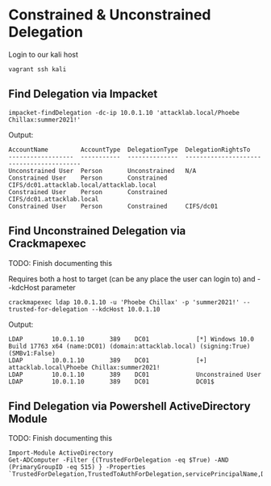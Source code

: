 # Constrained & Unconstrained Delegation
Login to our kali host
```
vagrant ssh kali
```
## Find Delegation via Impacket
```
impacket-findDelegation -dc-ip 10.0.1.10 'attacklab.local/Phoebe Chillax:summer2021!'
```
Output:
```
AccountName         AccountType  DelegationType  DelegationRightsTo
------------------  -----------  --------------  -----------------------------------------
Unconstrained User  Person       Unconstrained   N/A
Constrained User    Person       Constrained     CIFS/dc01.attacklab.local/attacklab.local
Constrained User    Person       Constrained     CIFS/dc01.attacklab.local
Constrained User    Person       Constrained     CIFS/dc01
```

## Find Unconstrained Delegation via Crackmapexec
TODO: Finish documenting this

Requires both a host to target (can be any place the user can login to) and --kdcHost parameter
```
crackmapexec ldap 10.0.1.10 -u 'Phoebe Chillax' -p 'summer2021!' --trusted-for-delegation --kdcHost 10.0.1.10
```
Output:
```
LDAP        10.0.1.10       389    DC01             [*] Windows 10.0 Build 17763 x64 (name:DC01) (domain:attacklab.local) (signing:True) (SMBv1:False)
LDAP        10.0.1.10       389    DC01             [+] attacklab.local\Phoebe Chillax:summer2021!
LDAP        10.0.1.10       389    DC01             Unconstrained User
LDAP        10.0.1.10       389    DC01             DC01$

```

## Find Delegation via Powershell ActiveDirectory Module
TODO: Finish documenting this
```
Import-Module ActiveDirectory
Get-ADComputer -Filter {(TrustedForDelegation -eq $True) -AND (PrimaryGroupID -eq 515) } -Properties `TrustedForDelegation,TrustedToAuthForDelegation,servicePrincipalName,Description
```
